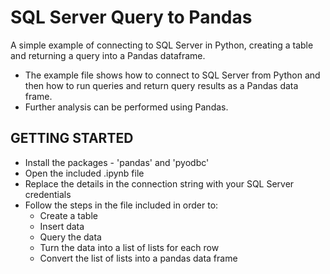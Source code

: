 # SQL Server Query to Pandas

A simple example of connecting to SQL Server in Python, creating a table and returning a query into a Pandas dataframe.

- The example file shows how to connect to SQL Server from Python and then how to run queries and return query results as a Pandas data frame.
- Further analysis can be performed using Pandas.

## GETTING STARTED
- Install the packages - 'pandas' and 'pyodbc'
- Open the included .ipynb file
- Replace the details in the connection string with your SQL Server credentials
- Follow the steps in the file included in order to:
  - Create a table
  - Insert data
  - Query the data
  - Turn the data into a list of lists for each row
  - Convert the list of lists into a pandas data frame
